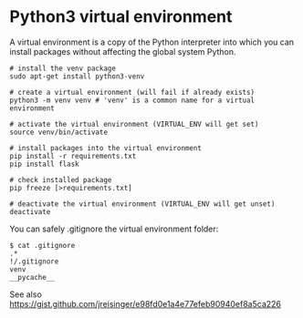 # Python3 virtual environment

A virtual environment is a copy of the Python interpreter into which you can
install packages without affecting the global system Python.

```
# install the venv package
sudo apt-get install python3-venv

# create a virtual environment (will fail if already exists)
python3 -m venv venv # 'venv' is a common name for a virtual environment
```

```
# activate the virtual environment (VIRTUAL_ENV will get set)
source venv/bin/activate

# install packages into the virtual environment
pip install -r requirements.txt
pip install flask
```

```
# check installed package
pip freeze [>requirements.txt]
```

```
# deactivate the virtual environment (VIRTUAL_ENV will get unset)
deactivate
```

You can safely .gitignore the virtual environment folder:

```
$ cat .gitignore 
.*
!/.gitignore
venv
__pycache__
```

See also https://gist.github.com/jreisinger/e98fd0e1a4e77efeb90940ef8a5ca226
